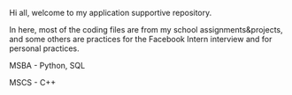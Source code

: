 Hi all, welcome to my application supportive repository.

In here, most of the coding files are from my school assignments&projects, and some others are practices for the Facebook Intern interview and for personal practices.

MSBA - Python, SQL

MSCS - C++

